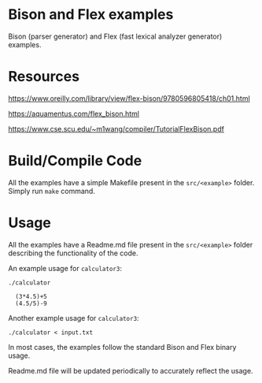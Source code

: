 # Bison and Flex examples

Bison (parser generator) and Flex (fast lexical analyzer generator)  examples.

# Resources

https://www.oreilly.com/library/view/flex-bison/9780596805418/ch01.html

https://aquamentus.com/flex_bison.html

https://www.cse.scu.edu/~m1wang/compiler/TutorialFlexBison.pdf

# Build/Compile Code

All the examples have a simple Makefile present in the `src/<example>` folder. Simply run `make` command.

# Usage

All the examples have a Readme.md file present in the `src/<example>` folder describing the functionality of the code.

An example usage for `calculator3`:

`./calculator`
```
  (3*4.5)+5
  (4.5/5)-9
```

Another example usage for `calculator3`: 

`./calculator < input.txt`

In most cases, the examples follow the standard Bison and Flex binary usage. 

Readme.md file will be updated periodically to accurately reflect the usage.
